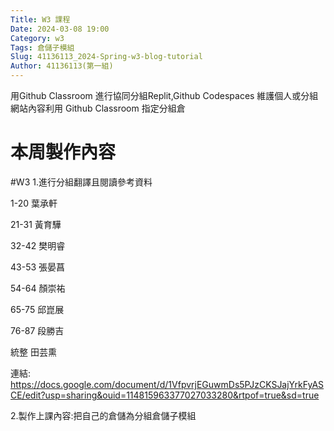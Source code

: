 ```yaml
---
Title: W3 課程
Date: 2024-03-08 19:00
Category: w3
Tags: 倉儲子模組
Slug: 41136113_2024-Spring-w3-blog-tutorial
Author: 41136113(第一組)
---
```


用Github Classroom 進行協同分組Replit,Github Codespaces 維護個人或分組網站內容利用 Github Classroom 指定分組倉

<!-- PELICAN_END_SUMMARY -->

# 本周製作內容
#W3
1.進行分組翻譯且閱讀參考資料

1-20  葉承軒

21-31 黃育驊

32-42 樊明睿

43-53 張晏菖

54-64 顏崇祐

65-75 邱崑展

76-87 段勝吉

統整  田芸熏

連結: https://docs.google.com/document/d/1VfpvrjEGuwmDs5PJzCKSJajYrkFyASCE/edit?usp=sharing&ouid=114815963377027033280&rtpof=true&sd=true

2.製作上課內容:把自己的倉儲為分組倉儲子模組



